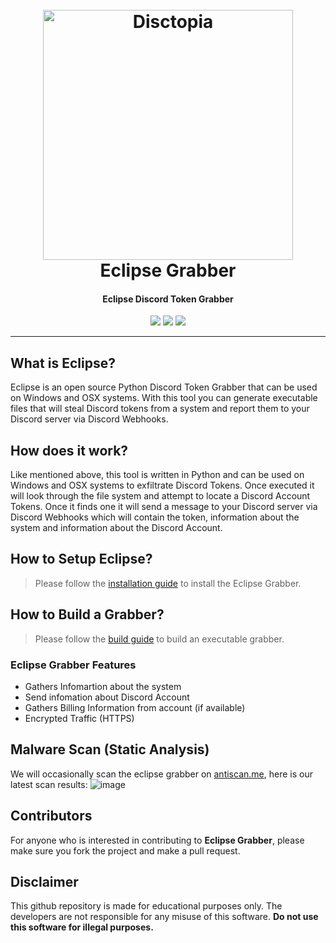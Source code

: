 <h1 align="center">
  <br>
  <a href="https://github.com/3ct0s/"><img src="https://i.ibb.co/q0WRphJ/2019-01-22-5c4769cbb7755-lunar-eclipse-2019-199-skyandtelescope-removebg-preview.png" width=400 weigth=500 alt="Disctopia"></a>
  <br>
  Eclipse Grabber
  <br>
</h1>

<h4 align="center">Eclipse Discord Token Grabber</h4>

<p align="center">
    <img src="https://img.shields.io/badge/Supported_Platforms-Windows & OSX-red">
    <img src="https://img.shields.io/badge/Version-1.0-red">
    <img src="https://img.shields.io/badge/Python-3.8.9-red">
</p>

---

## What is Eclipse?

Eclipse is an open source Python Discord Token Grabber that can be used on Windows and OSX systems. With this tool you can generate executable files that will steal Discord tokens from a system and report them to your Discord server via Discord Webhooks.

## How does it work?

Like mentioned above, this tool is written in Python and can be used on Windows and OSX systems to exfiltrate Discord Tokens. Once executed it will look through the file system and attempt to locate a Discord Account Tokens. Once it finds one it will send a message to your Discord server via Discord Webhooks which will contain the token, information about the system and information about the Discord Account.
## How to Setup Eclipse?

> Please follow the [installation guide](inst/SETUP.md) to install the Eclipse Grabber.


## How to Build a Grabber?

> Please follow the [build guide](inst/BUILD.md) to build an executable grabber.

### Eclipse Grabber Features

- Gathers Infomartion about the system
- Send infomation about Discord Account
- Gathers Billing Information from account (if available)
- Encrypted Traffic (HTTPS)

## Malware Scan (Static Analysis)
We will occasionally scan the eclipse grabber on [antiscan.me](https://antiscan.me), here is our latest scan results:
![image](https://i.ibb.co/6Dms7mn/eclipse-scan-result.png)

## Contributors
For anyone who is interested in contributing to **Eclipse Grabber**, please make sure you fork the project and make a pull request.
## Disclaimer

This github repository is made for educational purposes only. The developers are not responsible for any misuse of this software. **Do not use this software for illegal purposes.**
